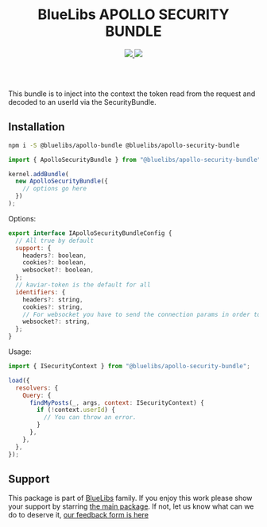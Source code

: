 <h1 align="center">BlueLibs APOLLO SECURITY BUNDLE</h1>

<p align="center">
  <a href="https://travis-ci.org/bluelibs/apollo-bundle">
    <img src="https://api.travis-ci.org/bluelibs/apollo-bundle.svg?branch=master" />
  </a>
  <a href="https://coveralls.io/github/bluelibs/apollo-bundle?branch=master">
    <img src="https://coveralls.io/repos/github/bluelibs/apollo-bundle/badge.svg?branch=master" />
  </a>
</p>

<br />
<br />

This bundle is to inject into the context the token read from the request and decoded to an userId via the SecurityBundle.

## Installation

```bash
npm i -S @bluelibs/apollo-bundle @bluelibs/apollo-security-bundle
```

```typescript
import { ApolloSecurityBundle } from "@bluelibs/apollo-security-bundle";

kernel.addBundle(
  new ApolloSecurityBundle({
    // options go here
  })
);
```

Options:

```js
export interface IApolloSecurityBundleConfig {
  // All true by default
  support: {
    headers?: boolean,
    cookies?: boolean,
    websocket?: boolean,
  };
  // kaviar-token is the default for all
  identifiers: {
    headers?: string,
    cookies?: string,
    // For websocket you have to send the connection params in order to work
    websocket?: string,
  };
}
```

Usage:

```js
import { ISecurityContext } from "@bluelibs/apollo-security-bundle";

load({
  resolvers: {
    Query: {
      findMyPosts(_, args, context: ISecurityContext) {
        if (!context.userId) {
          // You can throw an error.
        }
      },
    },
  },
});
```

## Support

This package is part of [BlueLibs](https://www.bluelibs.com) family. If you enjoy this work please show your support by starring [the main package](https://github.com/bluelibs/bluelibs). If not, let us know what can we do to deserve it, [our feedback form is here](https://forms.gle/DTMg5Urgqey9QqLFA)
